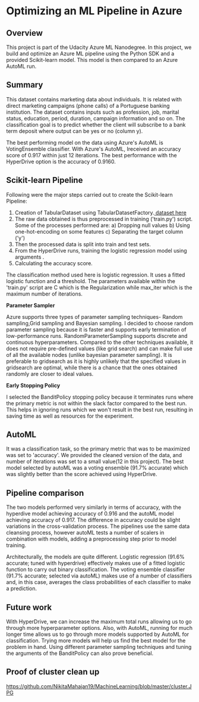 # Optimizing an ML Pipeline in Azure

## Overview
This project is part of the Udacity Azure ML Nanodegree.
In this project, we build and optimize an Azure ML pipeline using the Python SDK and a provided Scikit-learn model.
This model is then compared to an Azure AutoML run.

## Summary
This dataset contains marketing data about individuals. It is related with direct marketing campaigns (phone calls) of a Portuguese banking institution. The dataset contains inputs such as profession, job, marital status, education, period, duration, campaign information and so on. The classification goal is to predict whether the client will subscribe to a bank term deposit where output can be yes or no (column y).

The best performing model on the data using Azure's AutoML is VotingEnsemble classifier. With Azure's AutoML, Ireceived an accuracy score of 0.917 within just 12 iterations. The best performance with the HyperDrive option is the accuracy of 0.9160.


## Scikit-learn Pipeline
Following were the major steps carried out to create the Scikit-learn Pipeline:
1) Creation of TabularDataset using TabularDatasetFactory.[ dataset here](https://automlsamplenotebookdata.blob.core.windows.net/automl-sample-notebook-data/bankmarketing_train.csv)
2) The raw data obtained is thus preprocessed in training ('train.py') script. Some of the processes performed are:
    a) Dropping null values
    b) Using one-hot-encoding on some features
    c) Separating the target column ('y')
3) Then the processed data is split into train and test sets.
4) From the HyperDrive runs, training the logistic regression model using arguments .
5) Calculating the accuracy score.


The classification method used here is logistic regression. It uses a fitted logistic function and a threshold. The parameters available within the 'train.py' script are C which is the Regularization while max_iter which is the maximum number of iterations.

**Parameter Sampler**

Azure supports three types of parameter sampling techniques- Random sampling,Grid sampling and Bayesian sampling. I decided to choose random parameter sampling  because it is faster and supports early termination of low-performance runs. RandomParameterSampling supports discrete and continuous hyperparameters.  Compared to the other techniques available, it does not require pre-defined values (like grid search) and can make full use of all the available nodes (unlike bayesian parameter sampling). It is preferable to gridsearch as it is highly unlikely that the specified values in gridsearch are optimal, while there is a chance that the ones obtained randomly are closer to ideal values.

**Early Stopping Policy**

I selected the BanditPolicy stopping policy because it terminates runs where the primary metric is not within the slack factor compared to the best run. This helps in ignoring runs which we won't result in the best run, resulting in saving time as well as resources for the experiment.


## AutoML

It was a classification task, so the primary metric that was to be maximized was set to 'accuracy'. We provided the cleaned version of the data, and number of iterations was set to a small value(12 in this project). The best model selected by autoML was a voting ensemble (91.7% accurate) which was slightly better than the score achieved using HyperDrive.

## Pipeline comparison

The two models performed very similarly in terms of accuracy, with the hyperdive model achieving accuracy of 0.916 and the autoML model achieving accuracy of 0.917. The difference in accuracy could be slight variations in the cross-validation process. The pipelines use the same data cleansing process, however autoML tests a number of scalers in combination with models, adding a preprocessing step prior to model training. 

Architecturally, the models are quite different. Logistic regression (91.6% accurate; tuned with hyperdrive) effectively makes use of a fitted logistic function to carry out binary classification. The voting ensemble classifier (91.7% accurate; selected via autoML) makes use of a number of classifiers and, in this case, averages the class probabilities of each classifier to make a prediction.


## Future work

With HyperDrive, we can increase the maximum total runs allowing us to go through more hyperparameter options. Also, with AutoML, running for much longer time allows us to go through more models supported by AutoML for classification. Trying more models will help us find the best model for the problem in hand.  Using different parameter sampling techniques and tuning the arguments of the BanditPolicy can also prove beneficial.

## Proof of cluster clean up
https://github.com/NikitaMahajan19/MachineLearning/blob/master/cluster.JPG

